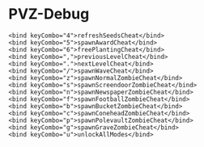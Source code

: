 # PVZ-Debug

 <!-- PVZ cheats -->
    <bind keyCombo="4">refreshSeedsCheat</bind>
    <bind keyCombo="5">spawnAwardCheat</bind>
    <bind keyCombo="6">freePlantingCheat</bind>
    <bind keyCombo=",">previousLevelCheat</bind>
    <bind keyCombo=".">nextLevelCheat</bind>
    <bind keyCombo="/">spawnWaveCheat</bind>
    <bind keyCombo="z">spawnNormalZombieCheat</bind>
    <bind keyCombo="s">spawnScreendoorZombieCheat</bind>
    <bind keyCombo="n">spawnNewspaperZombieCheat</bind>
    <bind keyCombo="f">spawnFootballZombieCheat</bind>
    <bind keyCombo="b">spawnBucketZombieCheat</bind>
    <bind keyCombo="c">spawnConeheadZombieCheat</bind>
    <bind keyCombo="p">spawnPolevaultZombieCheat</bind>
    <bind keyCombo="g">spawnGraveZombieCheat</bind>
    <bind keyCombo="u">unlockAllModes</bind>
  </cheats>
